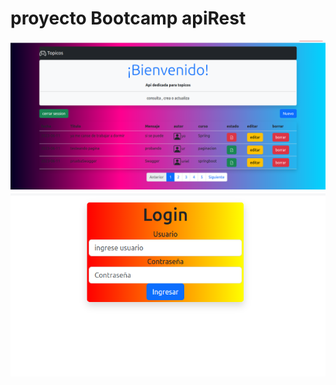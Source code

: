 
# proyecto Bootcamp apiRest

![plantilla logo](https://github.com/uri1490/lastChallengeApiTopicos/blob/main/apiTopicos.png)
![plantilla logo](https://github.com/uri1490/lastChallengeApiTopicos/blob/main/login.png)
